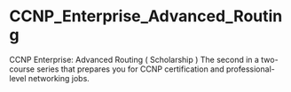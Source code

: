 # CCNP_Enterprise_Advanced_Routing
CCNP Enterprise: Advanced Routing ( Scholarship ) The second in a two-course series that prepares you for CCNP certification and professional-level networking jobs.
